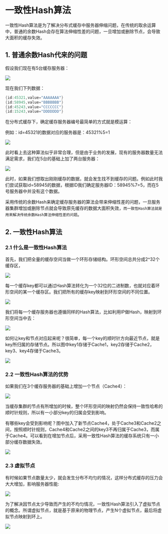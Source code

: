 # 一致性Hash算法

​		一致性Hash算法是为了解决分布式缓存中服务器伸缩问题，在传统的取余运算中，普通的余数Hash会存在算法伸缩性差的问题，一旦增加或删除节点，会导致大面积的缓存失效。

## 1. 普通余数Hash代来的问题

假设我们现在有5台缓存服务器：

![](../images/1.png)

现在我们下列数据：

```java
{id:45321,value="AAAAAAA"}
{id:58945,value="BBBBBBB"}
{id:45243,value="CCCCCCC"}
{id:15243,value="DDDDDDD"}
```

在分布式缓存下，确定缓存服务器编号最简单的方式就是模运算：

例如：id=45321的数据对应的服务器是：45321%5=1

![](../images/2.png)

此时看上去这种算法似乎非常合理，但是由于业务的发展，现有的服务器数量无法满足需求，我们在5台的基础上加了两台服务器：

![](../images/3.png)

此时，如果我们想取出刚刚缓存的数据，就会发生找不到缓存的问题。例如此时我们尝试获取id=58945的数据，根据ID我们确定服务器ID：58945%7=5，而在5号服务器中并没有这个数据。

采用传统的余数Hash来确定缓存服务器的算法会带来伸缩性差的问题，一旦服务器集群增加或删除节点就会导致原先缓存的数据大面积失效，`而一致性Hash算法就是用来解决传统余数Hash算法伸缩性差的问题`。

## 2. 一致性Hash算法

### 2.1 什么是一致性Hash算法

首先，我们把全量的缓存空间当做一个环形存储结构。环形空间总共分成2^32个缓存区，

![](../images/4.png)

每一个缓存key都可以通过Hash算法转化为一个32位的二进制数，也就对应着环形空间的某一个缓存区。我们把所有的缓存key映射到环形空间的不同位置。

![](../images/5.png)

我们将每一个缓存服务器也遵循同样的Hash算法，比如利用IP做Hash，映射到环形空间当中去：

![](../images/6.png)

如何让key和节点对应起来呢？很简单，每一个key的顺时针方向最近节点，就是key所归属的存储节点。所以图中key1存储于Cache1，key2存储于Cache2，key3、key4存储于Cache3。

![](../images/7.png)

### 2.2 一致性Hash算法的优势

如果我们在3个缓存服务器的基础上增加一个节点（Cache4）：

![](../images/8.png)

当缓存集群的节点有所增加的时候，整个环形空间的映射仍然会保持一致性哈希的顺时针规则，所以有一小部分key的归属会受到影响。

有哪些key会受到影响呢？图中加入了新节点Cache4，处于Cache3和Cache2之间，按照顺时针规则，Cache4和Cache2之间的key3不再归属于Cache3，而属于Cache4。可以看到在增加节点后，采用一致性Hash算法的缓存系统只有一小部分缓存数据失效。

![](../images/9.png)

### 2.3 虚拟节点

有时候如果节点数量太少，就会发生分布不均匀的情况，这样分布式缓存的压力会大大增加，影响服务器性能:

![](../images/10.png)

为了解决因节点太少导致而产生的不均匀情况，一致性Hash算法引入了虚拟节点的概念。所谓虚拟节点，就是基于原来的物理节点，产生N个虚拟节点，最后将虚拟节点映射到环上。

![](../images/11.png)

